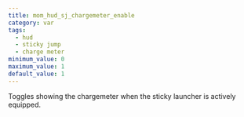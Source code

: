 ```yaml
---
title: mom_hud_sj_chargemeter_enable
category: var
tags:
  - hud
  - sticky jump
  - charge meter
minimum_value: 0
maximum_value: 1
default_value: 1
---
```


Toggles showing the chargemeter when the sticky launcher is actively equipped.